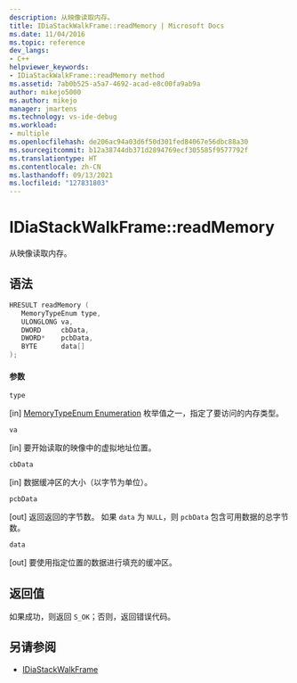 ```yaml
---
description: 从映像读取内存。
title: IDiaStackWalkFrame::readMemory | Microsoft Docs
ms.date: 11/04/2016
ms.topic: reference
dev_langs:
- C++
helpviewer_keywords:
- IDiaStackWalkFrame::readMemory method
ms.assetid: 7ab0b525-a5a7-4692-acad-e8c00fa9ab9a
author: mikejo5000
ms.author: mikejo
manager: jmartens
ms.technology: vs-ide-debug
ms.workload:
- multiple
ms.openlocfilehash: de206ac94a03d6f50d301fed84067e56dbc88a30
ms.sourcegitcommit: b12a38744db371d2894769ecf305585f9577792f
ms.translationtype: HT
ms.contentlocale: zh-CN
ms.lasthandoff: 09/13/2021
ms.locfileid: "127831803"
---
```

# <a name="idiastackwalkframereadmemory"></a>IDiaStackWalkFrame::readMemory
从映像读取内存。

## <a name="syntax"></a>语法

```C++
HRESULT readMemory ( 
   MemoryTypeEnum type,
   ULONGLONG va,
   DWORD     cbData,
   DWORD*    pcbData,
   BYTE      data[]
);
```

#### <a name="parameters"></a>参数
 `type`

[in] [MemoryTypeEnum Enumeration](../../debugger/debug-interface-access/memorytypeenum.md) 枚举值之一，指定了要访问的内存类型。

 `va`

[in] 要开始读取的映像中的虚拟地址位置。

 `cbData`

[in] 数据缓冲区的大小（以字节为单位）。

 `pcbData`

[out] 返回返回的字节数。 如果 `data` 为 `NULL`，则 `pcbData` 包含可用数据的总字节数。

 `data`

[out] 要使用指定位置的数据进行填充的缓冲区。

## <a name="return-value"></a>返回值
 如果成功，则返回 `S_OK`；否则，返回错误代码。

## <a name="see-also"></a>另请参阅
- [IDiaStackWalkFrame](../../debugger/debug-interface-access/idiastackwalkframe.md)
